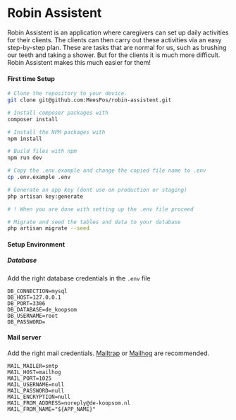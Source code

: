 # Robin Assistent

Robin Assistent is an application where caregivers can set up daily activities for their clients. The clients can then carry out these activities via an easy step-by-step plan. These are tasks that are normal for us, such as brushing our teeth and taking a shower. But for the clients it is much more difficult. Robin Assistent makes this much easier for them!

#### First time Setup
```bash
# Clone the repository to your device.
git clone git@github.com:MeesPos/robin-assistent.git

# Install composer packages with
composer install

# Install the NPM packages with
npm install

# Build files with npm
npm run dev

# Copy the .env.example and change the copied file name to .env
cp .env.example .env

# Generate an app key (dont use on production or staging)
php artisan key:generate

# ! When you are done with setting up the .env file proceed

# Migrate and seed the tables and data to your database
php artisan migrate --seed
```
#### Setup Environment

##### Database
Add the right database credentials in the ```.env``` file
```
DB_CONNECTION=mysql
DB_HOST=127.0.0.1
DB_PORT=3306
DB_DATABASE=de_koopsom
DB_USERNAME=root
DB_PASSWORD=
```

#### Mail server
Add the right mail credentials. [Mailtrap](https://mailtrap.io/) or [Mailhog](https://github.com/mailhog/MailHog) are recommended.
```
MAIL_MAILER=smtp
MAIL_HOST=mailhog
MAIL_PORT=1025
MAIL_USERNAME=null
MAIL_PASSWORD=null
MAIL_ENCRYPTION=null
MAIL_FROM_ADDRESS=noreply@de-koopsom.nl
MAIL_FROM_NAME="${APP_NAME}"
```

